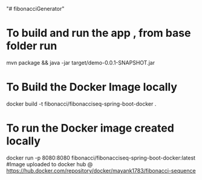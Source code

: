 "# fibonacciGenerator" 

# To build and run the app , from base folder run
mvn package && java -jar target/demo-0.0.1-SNAPSHOT.jar
# To Build the Docker Image locally
docker build -t fibonacci/fibonacciseq-spring-boot-docker .
# To run the Docker image created locally
docker run -p 8080:8080 fibonacci/fibonacciseq-spring-boot-docker:latest
#Image uploaded to docker hub @
https://hub.docker.com/repository/docker/mayank1783/fibonacci-sequence
